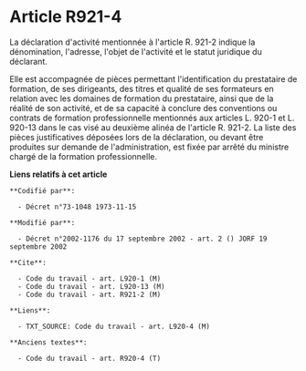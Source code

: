 # Article R921-4

La déclaration d'activité mentionnée à l'article R. 921-2 indique la dénomination, l'adresse, l'objet de l'activité et le
statut juridique du déclarant.

Elle est accompagnée de pièces permettant l'identification du prestataire de formation, de ses dirigeants, des titres et
qualité de ses formateurs en relation avec les domaines de formation du prestataire, ainsi que de la réalité de son activité,
et de sa capacité à conclure des conventions ou contrats de formation professionnelle mentionnés aux articles L. 920-1 et L.
920-13 dans le cas visé au deuxième alinéa de l'article R. 921-2. La liste des pièces justificatives déposées lors de la
déclaration, ou devant être produites sur demande de l'administration, est fixée par arrêté du ministre chargé de la
formation professionnelle.

**Liens relatifs à cet article**

	**Codifié par**:

	  - Décret n°73-1048 1973-11-15

	**Modifié par**:

	  - Décret n°2002-1176 du 17 septembre 2002 - art. 2 () JORF 19 septembre 2002

	**Cite**:

	  - Code du travail - art. L920-1 (M)
	  - Code du travail - art. L920-13 (M)
	  - Code du travail - art. R921-2 (M)

	**Liens**:

	  - TXT_SOURCE: Code du travail - art. L920-4 (M)

	**Anciens textes**:

	  - Code du travail - art. R920-4 (T)
